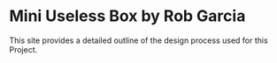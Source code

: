 # Mini Useless Box by Rob Garcia
This site provides a detailed outline of the design process used for this Project.


